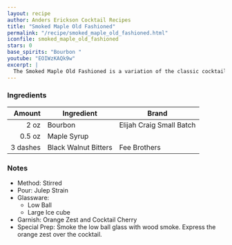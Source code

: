 ```yaml
---
layout: recipe
author: Anders Erickson Cocktail Recipes
title: "Smoked Maple Old Fashioned"
permalink: "/recipe/smoked_maple_old_fashioned.html"
iconfile: smoked_maple_old_fashioned
stars: 0
base_spirits: "Bourbon "
youtube: "EOIWzKAQk9w"
excerpt: |
  The Smoked Maple Old Fashioned is a variation of the classic cocktail that adds a smoky, sweet, and savory twist.
---
```


### Ingredients

|   Amount | Ingredient           | Brand                    |
| -------: | -------------------- | ------------------------ |
|     2 oz | Bourbon              | Elijah Craig Small Batch |
|   0.5 oz | Maple Syrup          |
| 3 dashes | Black Walnut Bitters | Fee Brothers             |

### Notes

- Method: Stirred
- Pour: Julep Strain
- Glassware:
  - Low Ball
  - Large Ice cube
- Garnish: Orange Zest and Cocktail Cherry
- Special Prep: Smoke the low ball glass with wood smoke. Express the orange zest over the cocktail.
